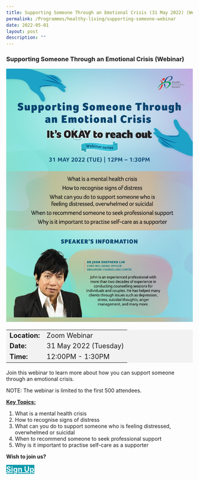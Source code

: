 ```yaml
---
title: Supporting Someone Through an Emotional Crisis (31 May 2022) (Webinar)
permalink: /Programmes/healthy-living/supporting-someone-webinar
date: 2022-05-01
layout: post
description: ""
---
```



### Supporting Someone Through an Emotional Crisis (Webinar) ###

<img style="height:100%; width:100%; max-width:600px; max-height:846px" src="/images/Programmes%20(May%202022)/hpb_supporting_someone_webinar.jpg">

<table  style="font-size:130%; background-color:#f2f2f2">
	<tbody>
		<tr>
			 <td><b>Location:</b></td><td>Zoom Webinar</td>
		</tr>
		<tr>
		 <td><b>Date:</b> </td><td>31 May 2022 (Tuesday)</td>
		</tr>
		<tr>
			<td> <b>Time:</b> </td><td> 12:00PM - 1:30PM</td>
		</tr>
	</tbody>
</table>

Join this webinar to learn more about how you can support someone through an emotional crisis.

NOTE: The webinar is limited to the first 500 attendees.

<b><u>Key Topics:</u></b>
<ol>
	<li>What is a mental health crisis</li>
	<li>How to recognise signs of distress</li>
	<li>What can you do to support someone who is feeling distressed, overwhelmed or suicidal</li>
	<li>When to recommend someone to seek professional support</li>
	<li>Why is it important to practise self-care as a supporter</li>
</ol>

<b>Wish to join us?</b>
<div>
	<a href="https://form.gov.sg/#!/61a8d85fe6d4250013574974" style="font-size:20px; width:35%; height:60px; background-color:#0899AA; color:white" class="bp-button"><b>Sign Up</b></a>
</div>